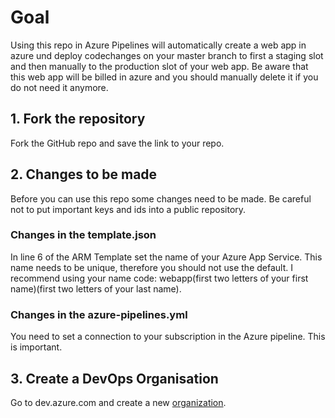# Goal

Using this repo in Azure Pipelines will automatically create a web app in azure und deploy codechanges on your master branch to first a staging slot and then manually to the production slot of your web app. Be aware that this web app will be billed in azure and you should manually delete it if you do not need it anymore.

## 1. Fork the repository

Fork the GitHub repo and save the link to your repo.

## 2. Changes to be made

Before you can use this repo some changes need to be made. Be careful not to put important keys and ids into a public repository. 

### Changes in the template.json

In line 6 of the ARM Template set the name of your Azure App Service. This name needs to be unique, therefore you should not use the default. I recommend using your name code: webapp(first two letters of your first name)(first two letters of your last name).

### Changes in the azure-pipelines.yml

You need to set a connection to your subscription in the Azure pipeline. This is important.

## 3. Create a DevOps Organisation

Go to dev.azure.com and create a new [organization](https://docs.microsoft.com/en-us/azure/devops/organizations/accounts/organization-management?view=azure-devops#:~:text=Related%20articles-,Azure%20DevOps%20Services,up%20continuous%20integration%20and%20deployment). 